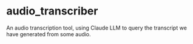 # audio_transcriber
An audio transcription tool, using Claude LLM to query the transcript we have generated from some audio.
